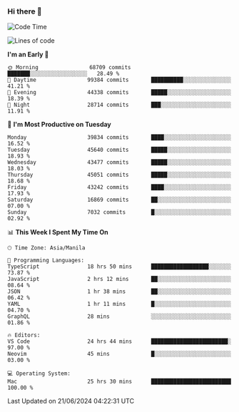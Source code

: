 ### Hi there 👋

<!--START_SECTION:waka-->
![Code Time](http://img.shields.io/badge/Code%20Time-5%2C281%20hrs%2044%20mins-blue)

![Lines of code](https://img.shields.io/badge/From%20Hello%20World%20I%27ve%20Written-112.3%20million%20lines%20of%20code-blue)

**I'm an Early 🐤** 

```text
🌞 Morning                68709 commits       ███████░░░░░░░░░░░░░░░░░░   28.49 % 
🌆 Daytime                99384 commits       ██████████░░░░░░░░░░░░░░░   41.21 % 
🌃 Evening                44338 commits       █████░░░░░░░░░░░░░░░░░░░░   18.39 % 
🌙 Night                  28714 commits       ███░░░░░░░░░░░░░░░░░░░░░░   11.91 % 
```
📅 **I'm Most Productive on Tuesday** 

```text
Monday                   39834 commits       ████░░░░░░░░░░░░░░░░░░░░░   16.52 % 
Tuesday                  45640 commits       █████░░░░░░░░░░░░░░░░░░░░   18.93 % 
Wednesday                43477 commits       █████░░░░░░░░░░░░░░░░░░░░   18.03 % 
Thursday                 45051 commits       █████░░░░░░░░░░░░░░░░░░░░   18.68 % 
Friday                   43242 commits       ████░░░░░░░░░░░░░░░░░░░░░   17.93 % 
Saturday                 16869 commits       ██░░░░░░░░░░░░░░░░░░░░░░░   07.00 % 
Sunday                   7032 commits        █░░░░░░░░░░░░░░░░░░░░░░░░   02.92 % 
```


📊 **This Week I Spent My Time On** 

```text
🕑︎ Time Zone: Asia/Manila

💬 Programming Languages: 
TypeScript               18 hrs 50 mins      ██████████████████░░░░░░░   73.87 % 
JavaScript               2 hrs 12 mins       ██░░░░░░░░░░░░░░░░░░░░░░░   08.64 % 
JSON                     1 hr 38 mins        ██░░░░░░░░░░░░░░░░░░░░░░░   06.42 % 
YAML                     1 hr 11 mins        █░░░░░░░░░░░░░░░░░░░░░░░░   04.70 % 
GraphQL                  28 mins             ░░░░░░░░░░░░░░░░░░░░░░░░░   01.86 % 

🔥 Editors: 
VS Code                  24 hrs 44 mins      ████████████████████████░   97.00 % 
Neovim                   45 mins             █░░░░░░░░░░░░░░░░░░░░░░░░   03.00 % 

💻 Operating System: 
Mac                      25 hrs 30 mins      █████████████████████████   100.00 % 
```


 Last Updated on 21/06/2024 04:22:31 UTC
<!--END_SECTION:waka-->


<!--
**rad182/rad182** is a ✨ _special_ ✨ repository because its `README.md` (this file) appears on your GitHub profile.

Here are some ideas to get you started:

- 🔭 I’m currently working on ...
- 🌱 I’m currently learning ...
- 👯 I’m looking to collaborate on ...
- 🤔 I’m looking for help with ...
- 💬 Ask me about ...
- 📫 How to reach me: ...
- 😄 Pronouns: ...
- ⚡ Fun fact: ...
-->
